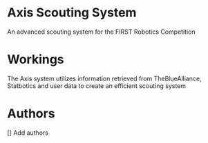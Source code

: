 # Axis Scouting System

An advanced scouting system for the FIRST Robotics Competition

# Workings

The Axis system utilizes information retrieved from TheBlueAlliance, Statbotics and user data to create an efficient scouting system

# Authors
 [] Add authors 